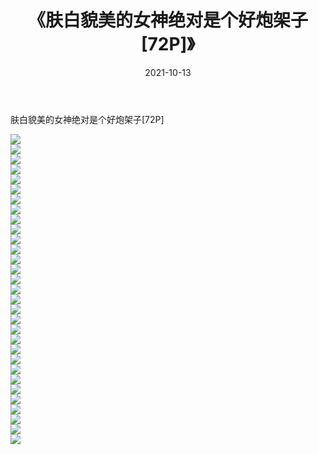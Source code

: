 ﻿---
layout: post
title:  《肤白貌美的女神绝对是个好炮架子[72P]》
date:   2021-10-13
img: http://img.660000.xyz/Sharelink/性感/2021/肤白貌美的女神绝对是个好炮架子[72P]/000.jpg
categories: [美女, 清纯, 唯美]
---

肤白貌美的女神绝对是个好炮架子[72P]

  ![](http://img.660000.xyz/Sharelink/性感/2021/肤白貌美的女神绝对是个好炮架子[72P]/001.jpg) <br> ![](http://img.660000.xyz/Sharelink/性感/2021/肤白貌美的女神绝对是个好炮架子[72P]/002.jpg) <br> ![](http://img.660000.xyz/Sharelink/性感/2021/肤白貌美的女神绝对是个好炮架子[72P]/003.jpg) <br> ![](http://img.660000.xyz/Sharelink/性感/2021/肤白貌美的女神绝对是个好炮架子[72P]/004.jpg) <br> ![](http://img.660000.xyz/Sharelink/性感/2021/肤白貌美的女神绝对是个好炮架子[72P]/005.jpg) <br> ![](http://img.660000.xyz/Sharelink/性感/2021/肤白貌美的女神绝对是个好炮架子[72P]/006.jpg) <br> ![](http://img.660000.xyz/Sharelink/性感/2021/肤白貌美的女神绝对是个好炮架子[72P]/007.jpg) <br> ![](http://img.660000.xyz/Sharelink/性感/2021/肤白貌美的女神绝对是个好炮架子[72P]/008.jpg) <br> ![](http://img.660000.xyz/Sharelink/性感/2021/肤白貌美的女神绝对是个好炮架子[72P]/009.jpg) <br> ![](http://img.660000.xyz/Sharelink/性感/2021/肤白貌美的女神绝对是个好炮架子[72P]/010.jpg) <br> ![](http://img.660000.xyz/Sharelink/性感/2021/肤白貌美的女神绝对是个好炮架子[72P]/011.jpg) <br> ![](http://img.660000.xyz/Sharelink/性感/2021/肤白貌美的女神绝对是个好炮架子[72P]/012.jpg) <br> ![](http://img.660000.xyz/Sharelink/性感/2021/肤白貌美的女神绝对是个好炮架子[72P]/013.jpg) <br> ![](http://img.660000.xyz/Sharelink/性感/2021/肤白貌美的女神绝对是个好炮架子[72P]/014.jpg) <br> ![](http://img.660000.xyz/Sharelink/性感/2021/肤白貌美的女神绝对是个好炮架子[72P]/015.jpg) <br> ![](http://img.660000.xyz/Sharelink/性感/2021/肤白貌美的女神绝对是个好炮架子[72P]/016.jpg) <br> ![](http://img.660000.xyz/Sharelink/性感/2021/肤白貌美的女神绝对是个好炮架子[72P]/017.jpg) <br> ![](http://img.660000.xyz/Sharelink/性感/2021/肤白貌美的女神绝对是个好炮架子[72P]/018.jpg) <br> ![](http://img.660000.xyz/Sharelink/性感/2021/肤白貌美的女神绝对是个好炮架子[72P]/019.jpg) <br> ![](http://img.660000.xyz/Sharelink/性感/2021/肤白貌美的女神绝对是个好炮架子[72P]/020.jpg) <br> ![](http://img.660000.xyz/Sharelink/性感/2021/肤白貌美的女神绝对是个好炮架子[72P]/021.jpg) <br> ![](http://img.660000.xyz/Sharelink/性感/2021/肤白貌美的女神绝对是个好炮架子[72P]/022.jpg) <br> ![](http://img.660000.xyz/Sharelink/性感/2021/肤白貌美的女神绝对是个好炮架子[72P]/023.jpg) <br> ![](http://img.660000.xyz/Sharelink/性感/2021/肤白貌美的女神绝对是个好炮架子[72P]/024.jpg) <br> ![](http://img.660000.xyz/Sharelink/性感/2021/肤白貌美的女神绝对是个好炮架子[72P]/025.jpg) <br> ![](http://img.660000.xyz/Sharelink/性感/2021/肤白貌美的女神绝对是个好炮架子[72P]/026.jpg) <br> ![](http://img.660000.xyz/Sharelink/性感/2021/肤白貌美的女神绝对是个好炮架子[72P]/027.jpg) <br> ![](http://img.660000.xyz/Sharelink/性感/2021/肤白貌美的女神绝对是个好炮架子[72P]/028.jpg) <br> ![](http://img.660000.xyz/Sharelink/性感/2021/肤白貌美的女神绝对是个好炮架子[72P]/029.jpg) <br> ![](http://img.660000.xyz/Sharelink/性感/2021/肤白貌美的女神绝对是个好炮架子[72P]/030.jpg) <br> ![](http://img.660000.xyz/Sharelink/性感/2021/肤白貌美的女神绝对是个好炮架子[72P]/031.jpg) <br>